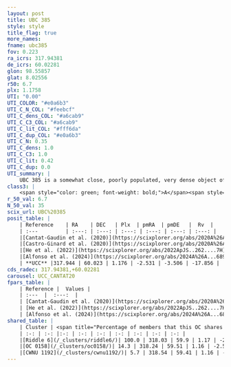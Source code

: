 ```yaml
---
layout: post
title: UBC 385
style: style
title_flag: true
more_names: 
fname: ubc385
fov: 0.223
ra_icrs: 317.94381
de_icrs: 60.02281
glon: 98.55857
glat: 8.02556
r50: 6.7
plx: 1.1758
UTI: "0.00"
UTI_COLOR: "#e0a6b3"
UTI_C_N_COL: "#feebcf"
UTI_C_dens_COL: "#a6cab9"
UTI_C_C3_COL: "#a6cab9"
UTI_C_lit_COL: "#fff6da"
UTI_C_dup_COL: "#e0a6b3"
UTI_C_N: 0.35
UTI_C_dens: 1.0
UTI_C_C3: 1.0
UTI_C_lit: 0.42
UTI_C_dup: 0.0
UTI_summary: |
    UBC 385 is a somewhat close, poorly populated, very dense object of very high C3 quality. It is poorly studied in the literature.<br><br><span style="color: #99180f; font-weight: bold;">Warning: </span>This is very likely a duplicate object, which shares a large percentage of members with at least one previously reported entry.
class3: |
    <span style="color: green; font-weight: bold;">A</span><span style="color: green; font-weight: bold;">A</span>
r_50_val: 6.7
N_50_val: 35
scix_url: UBC%20385
posit_table: |
    | Reference    | RA    | DEC   | Plx  | pmRA  | pmDE   |  Rv  |
    | :---         | :---: | :---: | :---: | :---: | :---: | :---: |
    |[Cantat-Gaudin et al. (2020)](https://scixplorer.org/abs/2020A%26A...640A...1C) | 317.94 | 60.092 | 1.178 | -2.53 | -3.468 | -- |
    |[Castro-Ginard et al. (2020)](https://scixplorer.org/abs/2020A%26A...635A..45C) | 317.945 | 60.077 | 1.18 | -2.538 | -3.466 | -- |
    |[He et al. (2022)](https://scixplorer.org/abs/2022ApJS..262....7H) | 317.952 | 60.014 | 1.187 | -2.521 | -3.517 | -- |
    |[Alfonso et al. (2024)](https://scixplorer.org/abs/2024A%26A...689A..18A) | 318.434 | 59.506 | 1.116 | -2.553 | -3.558 | -- |
    | **UCC** |317.944 | 60.023 | 1.176 | -2.531 | -3.506 | -17.856 | 
cds_radec: 317.94381,+60.02281
carousel: UCC_CANTAT20
fpars_table: |
    | Reference |  Values |
    | :---  |  :---:  |
    | [Cantat-Gaudin et al. (2020)](https://scixplorer.org/abs/2020A%26A...640A...1C) | `AVNN=1.2, DMNN=9.71, AgeNN=7.29` |
    | [He et al. (2022)](https://scixplorer.org/abs/2022ApJS..262....7H) | `A0=1.55, logAge=6.9` |
    | [Alfonso et al. (2024)](https://scixplorer.org/abs/2024A%26A...689A..18A) | `AV=1.19907, MOD=9.70984, logAge=7.61589, Z=0.01004` |
shared_table: |
    | Cluster | <span title="Percentage of members that this OC shares with the ones listed">%</span>   | RA   | DEC   | Plx   | pmRA  | pmDE  | Rv | UTI |
    | :-: | :-: |:-: | :-: | :-: | :-: | :-: | :-: | :-: |
    |[Riddle 6](/_clusters/riddle6/)| 100.0 | 318.03 | 59.9 | 1.17 | -2.53 | -3.51 | -23.22 |0.75 |
    |[OC 0158](/_clusters/oc0158/)| 14.3 | 318.24 | 59.51 | 1.16 | -2.54 | -3.51 | -24.65 |0.03 |
    |[CWNU 1192](/_clusters/cwnu1192/)| 5.7 | 318.54 | 59.41 | 1.16 | -2.51 | -3.5 | -25.37 |0.02 |
---
```

